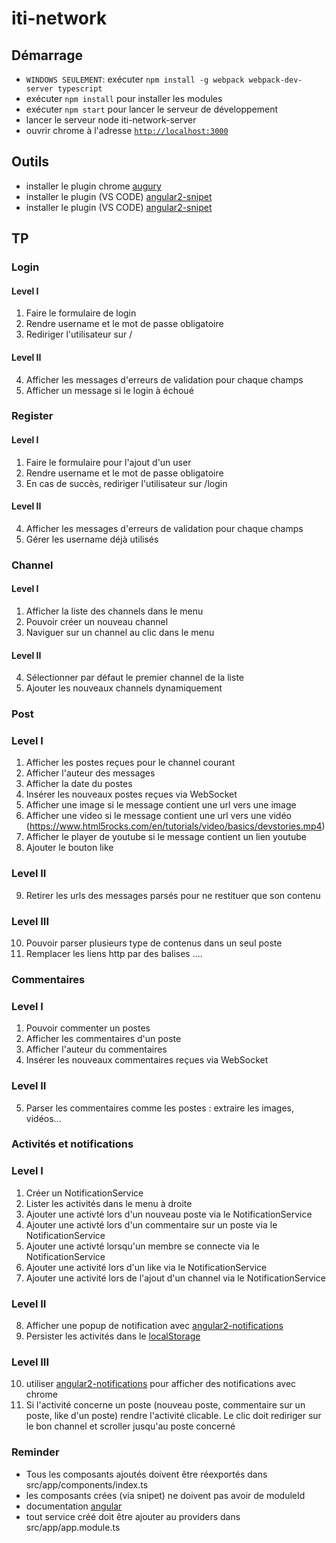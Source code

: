 # iti-network

## Démarrage
- `WINDOWS SEULEMENT`: exécuter `npm install -g webpack webpack-dev-server typescript`
- exécuter `npm install` pour installer les modules
- exécuter `npm start` pour lancer le serveur de développement
- lancer le serveur node iti-network-server
- ouvrir chrome à l'adresse [`http://localhost:3000`](http://localhost:3000)

## Outils
- installer le plugin chrome [augury](https://chrome.google.com/webstore/detail/augury/elgalmkoelokbchhkhacckoklkejnhcd)
- installer le plugin (VS CODE) [angular2-snipet](https://marketplace.visualstudio.com/items?itemName=johnpapa.Angular2)
- installer le plugin (VS CODE) [angular2-snipet](https://plugins.jetbrains.com/idea/plugin/8395-angular-2-typescript-live-templates)

## TP

### Login

#### Level I

1. Faire le formulaire de login
2. Rendre username et le mot de passe obligatoire
3. Rediriger l'utilisateur sur /

#### Level II

4. Afficher les messages d'erreurs de validation pour chaque champs
5. Afficher un message si le login à échoué

### Register

#### Level I

1. Faire le formulaire pour l'ajout d'un user
2. Rendre username et le mot de passe obligatoire
3. En cas de succès, rediriger l'utilisateur sur /login

#### Level II
4. Afficher les messages d'erreurs de validation  pour chaque champs
5. Gérer les username déjà utilisés


### Channel

#### Level I

1. Afficher la liste des channels dans le menu
2. Pouvoir créer un nouveau channel
3. Naviguer sur un channel au clic dans le menu

#### Level II

4. Sélectionner par défaut le premier channel de la liste
5. Ajouter les nouveaux channels dynamiquement

### Post 

### Level I

1. Afficher les postes reçues pour le channel courant
2. Afficher l'auteur des messages
3. Afficher la date du postes
4. Insérer les nouveaux postes reçues via WebSocket
5. Afficher une image si le message contient une url vers une image
6. Afficher une video si le message contient une url vers une vidéo (https://www.html5rocks.com/en/tutorials/video/basics/devstories.mp4)
7. Afficher le player de youtube si le message contient un lien youtube
8. Ajouter le bouton like

### Level II
9. Retirer les urls des messages parsés pour ne restituer que son contenu

### Level III
10. Pouvoir parser plusieurs type de contenus dans un seul poste
11. Remplacer les liens http par des balises <a>...</a>.

### Commentaires

### Level I
1. Pouvoir commenter un postes
2. Afficher les commentaires d'un poste 
3. Afficher l'auteur du commentaires
4. Insérer les nouveaux commentaires reçues via WebSocket

### Level II
5. Parser les commentaires comme les postes : extraire les images, vidéos...

### Activités et notifications 

### Level I
1. Créer un NotificationService
2. Lister les activités dans le menu à droite
3. Ajouter une activté lors d'un nouveau poste via le NotificationService
4. Ajouter une activté lors d'un commentaire sur un poste via le NotificationService
5. Ajouter une activté lorsqu'un membre se connecte via le NotificationService
6. Ajouter une activité lors d'un like via le NotificationService
7. Ajouter une activité lors de l'ajout d'un channel via le NotificationService

### Level II
8. Afficher une popup de notification avec [angular2-notifications](https://github.com/flauc/angular2-notifications)
9. Persister les activités dans le [localStorage](https://developer.mozilla.org/fr/docs/Web/API/Window/localStorage)

### Level III
10. utiliser [angular2-notifications](https://github.com/flauc/angular2-notifications) pour afficher des notifications avec chrome
11. Si l'activité concerne un poste (nouveau poste, commentaire sur un poste, like d'un poste) rendre l'activité clicable. 
Le clic doit rediriger sur le bon channel et scroller jusqu'au poste concerné


### Reminder

- Tous les composants ajoutés doivent être réexportés dans src/app/components/index.ts
- les composants crées (via snipet) ne doivent pas avoir de moduleId
- documentation [angular](https://angular.io/docs/ts/latest/)
- tout service créé doit être ajouter au providers dans src/app/app.module.ts
